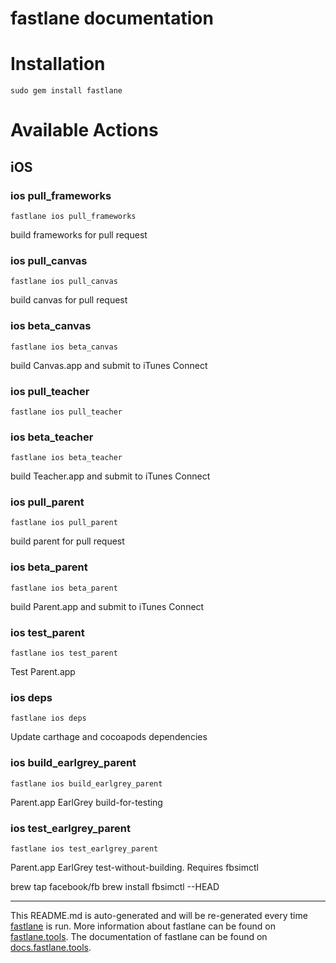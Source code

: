 fastlane documentation
================
# Installation
```
sudo gem install fastlane
```
# Available Actions
## iOS
### ios pull_frameworks
```
fastlane ios pull_frameworks
```
build frameworks for pull request
### ios pull_canvas
```
fastlane ios pull_canvas
```
build canvas for pull request
### ios beta_canvas
```
fastlane ios beta_canvas
```
build Canvas.app and submit to iTunes Connect
### ios pull_teacher
```
fastlane ios pull_teacher
```

### ios beta_teacher
```
fastlane ios beta_teacher
```
build Teacher.app and submit to iTunes Connect
### ios pull_parent
```
fastlane ios pull_parent
```
build parent for pull request
### ios beta_parent
```
fastlane ios beta_parent
```
build Parent.app and submit to iTunes Connect
### ios test_parent
```
fastlane ios test_parent
```
Test Parent.app
### ios deps
```
fastlane ios deps
```
Update carthage and cocoapods dependencies
### ios build_earlgrey_parent
```
fastlane ios build_earlgrey_parent
```
Parent.app EarlGrey build-for-testing
### ios test_earlgrey_parent
```
fastlane ios test_earlgrey_parent
```
Parent.app EarlGrey test-without-building.
Requires fbsimctl

brew tap facebook/fb
brew install fbsimctl --HEAD

----

This README.md is auto-generated and will be re-generated every time [fastlane](https://fastlane.tools) is run.
More information about fastlane can be found on [fastlane.tools](https://fastlane.tools).
The documentation of fastlane can be found on [docs.fastlane.tools](https://docs.fastlane.tools).
